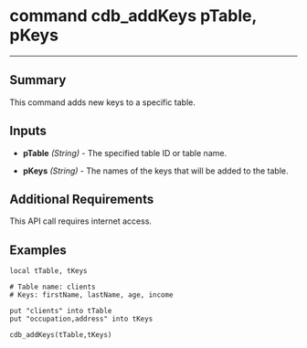 # command cdb_addKeys pTable, pKeys
---
## Summary
This command adds new keys to a specific table.

## Inputs
* **pTable** *(String)* - The specified table ID or table name.

* **pKeys** *(String)* - The names of the keys that will be added to the table.

## Additional Requirements
This API call requires internet access.

## Examples
```livecodeserver
local tTable, tKeys

# Table name: clients
# Keys: firstName, lastName, age, income

put "clients" into tTable
put "occupation,address" into tKeys

cdb_addKeys(tTable,tKeys)
```